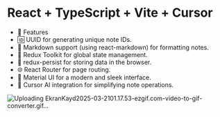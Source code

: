 # React + TypeScript + Vite + Cursor


- 🚀 Features
- 🆔 UUID for generating unique note IDs.
- 📝 Markdown support (using react-markdown) for formatting notes.
- 🔄 Redux Toolkit for global state management.
- 💾 redux-persist for storing data in the browser.
- 🌐 React Router for page routing.
- 🎨 Material UI for a modern and sleek interface.
- 🤖 Cursor AI integration for simplifying note operations.


![Uploading EkranKayd2025-03-2101.17.53-ezgif.com-video-to-gif-converter.gif…]()
